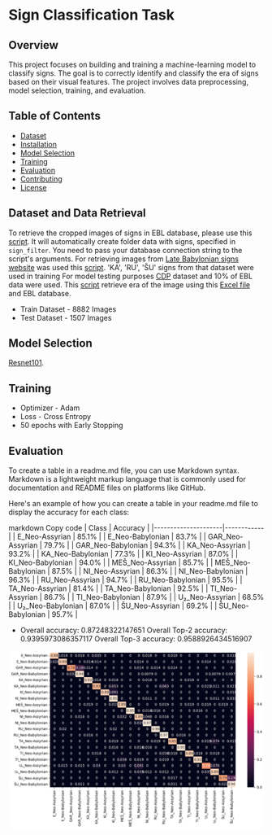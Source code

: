# Sign Classification Task

## Overview

This project focuses on building and training a machine-learning model to classify signs. The goal is to correctly identify and classify the era of signs based on their visual features. The project involves data preprocessing, model selection, training, and evaluation.


## Table of Contents

- [Dataset](#dataset)
- [Installation](#installation)
- [Model Selection](#model-selection)
- [Training](#training)
- [Evaluation](#evaluation)
- [Contributing](#contributing)
- [License](#license)

## Dataset and Data Retrieval

To retrieve the cropped images of signs in EBL database, please use this [script](data_retrieval/get_signs.py). It will automatically create folder data with signs, specified in `sign_filter`. 
You need to pass your database connection string to the script's arguments.
For retrieving images from [Late Babylonian signs website](https://labasi.acdh.oeaw.ac.at/) was used  this [script](https://github.com/ElectronicBabylonianLiterature/signs-classification/blob/main/data_retrieval/labasi_data/crawl_labasi_page.py). 'KA', 'RU', 'ŠU' signs from that dataset were used in training
For model testing purposes [CDP](https://github.com/urschrei/CDP/tree/master/static/img/instance) dataset  and 10% of EBL data were used. This [script](https://github.com/ElectronicBabylonianLiterature/signs-classification/blob/main/data_retrieval/get_era.py) retrieve era of the image using this [Excel file](https://github.com/urschrei/CDP/blob/master/csvs/corrected_instance.xlsx) and EBL database.

* Train Dataset - 8882 Images
* Test Dataset - 1507 Images


## Model Selection

[Resnet101](https://pytorch.org/vision/main/models/generated/torchvision.models.resnet101.html).

## Training
* Optimizer - Adam
* Loss - Cross Entropy
* 50 epochs with Early Stopping

## Evaluation

To create a table in a readme.md file, you can use Markdown syntax. Markdown is a lightweight markup language that is commonly used for documentation and README files on platforms like GitHub.

Here's an example of how you can create a table in your readme.md file to display the accuracy for each class:

markdown
Copy code
| Class               | Accuracy   |
|---------------------|------------|
| E_Neo-Assyrian      | 85.1%      |
| E_Neo-Babylonian    | 83.7%      |
| GAR_Neo-Assyrian    | 79.7%      |
| GAR_Neo-Babylonian  | 94.3%      |
| KA_Neo-Assyrian     | 93.2%      |
| KA_Neo-Babylonian   | 77.3%      |
| KI_Neo-Assyrian     | 87.0%      |
| KI_Neo-Babylonian   | 94.0%      |
| MEŠ_Neo-Assyrian    | 85.7%      |
| MEŠ_Neo-Babylonian  | 87.5%      |
| NI_Neo-Assyrian     | 86.3%      |
| NI_Neo-Babylonian   | 96.3%      |
| RU_Neo-Assyrian     | 94.7%      |
| RU_Neo-Babylonian   | 95.5%      |
| TA_Neo-Assyrian     | 81.4%      |
| TA_Neo-Babylonian   | 92.5%      |
| TI_Neo-Assyrian     | 86.7%      |
| TI_Neo-Babylonian   | 87.9%      |
| U₂_Neo-Assyrian     | 68.5%      |
| U₂_Neo-Babylonian   | 87.0%      |
| ŠU_Neo-Assyrian     | 69.2%      |
| ŠU_Neo-Babylonian   | 95.7%      |

* Overall accuracy: 0.87248322147651
Overall Top-2 accuracy:  0.9395973086357117
Overall Top-3 accuracy:  0.9588926434516907




![Image Alt Text](imgs/heatmap.png)

